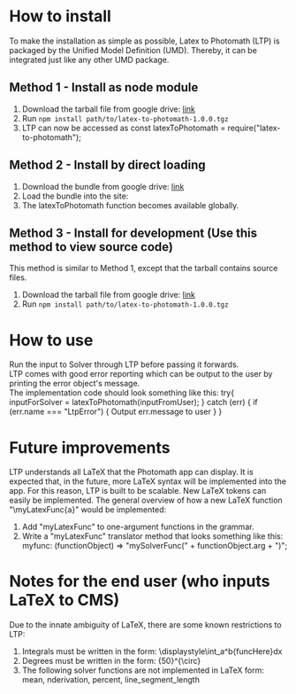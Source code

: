 How to install
=============================
To make the installation as simple as possible, Latex to Photomath (LTP) is packaged
by the Unified Model Definition (UMD). Thereby, it can be integrated just like any other
UMD package.

Method 1 - Install as node module 
----------------------------

1. Download the tarball file from google drive: [link](https://drive.google.com/open?id=1XKI7hYtvbXx1vaKcy-jDK2wlZ2ZtCYmp)
2. Run `npm install path/to/latex-to-photomath-1.0.0.tgz`
3. LTP can now be accessed as
        const latexToPhotomath = require("latex-to-photomath");

Method 2 - Install by direct loading
----------------------------

1. Download the bundle from google drive: [link](https://drive.google.com/open?id=1em7HbldwEwO-0hlw7KKQNyC5vPSN6kgf)
2. Load the bundle into the site:
        <script src="ltp.js"></script>
3. The latexToPhotomath function becomes available globally.

Method 3 - Install for development (Use this method to view source code)
-----------------------------

This method is similar to Method 1, except that the tarball contains source files.

1. Download the tarball file from google drive: [link](https://drive.google.com/open?id=1f1r4PraXFQpgJmqIJNB5y6wQ5saEb9LK)
2. Run `npm install path/to/latex-to-photomath-1.0.0.tgz`

How to use
==============================
Run the input to Solver through LTP before passing it forwards.  
LTP comes with good error reporting which can be output to the user by printing the error object's message.  
The implementation code should look something like this:
    try{
        inputForSolver = latexToPhotomath(inputFromUser);
    } catch (err) {
        if (err.name === "LtpError")
        {
            Output err.message to user
        }
    }

Future improvements
============================
LTP understands all LaTeX that the Photomath app can display.
It is expected that, in the future, more LaTeX syntax will be implemented into the app.
For this reason, LTP is built to be scalable. New LaTeX tokens can easily be implemented.
The general overview of how a new LaTeX function "\myLatexFunc{a}" would be implemented:

1. Add "myLatexFunc" to one-argument functions in the grammar.
2. Write a "myLatexFunc" translator method that looks something like this:
        myfunc: (functionObject) => "mySolverFunc(" + functionObject.arg + ")";


Notes for the end user (who inputs LaTeX to CMS)
===========================
Due to the innate ambiguity of LaTeX, there are some known restrictions to LTP:

1. Integrals must be written in the form: \displaystyle\int_a^b{funcHere}dx
2. Degrees must be written in the form: {50}^{\circ}
3. The following solver functions are not implemented in LaTeX form: mean, nderivation, percent, line_segment_length
